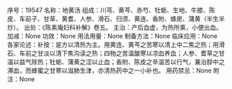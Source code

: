 序号：19547
名称：地黄汤
组成：川芎、黄芩、赤芍、牡蛎、生地、牛膝、陈皮、车前子、甘草、黄耆、人参、滑石、归须、黄连、香附、蜂房、蒲黄（半生半炒）。
出处：《陈素庵妇科补解》卷五。
主治：产后血虚，为热所乘，小便出血。
加减：None
功效：None
用法用量：None
制备方法：None
临床应用：None
各家论述：补按：是方以清热为主。用黄连、黄芩之苦寒以清上中二焦之热；用滑石、车前之甘淡以清下焦沟读之热；四物之苦温酸寒以凉血养血；人参、耆草之甘温以益气除热；牡蛎、蒲黄之涩以止血；香附、陈皮之辛温苦以行气，兼治脬中之滞血，而蜂蜜之甘寒以滋肺生津，亦清热药中之一小补也。
用药禁忌：None
附注：None
